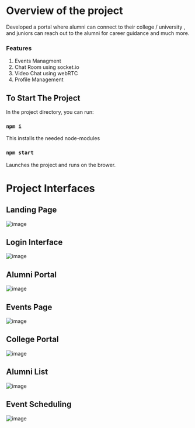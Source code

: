 # Overview of the project

Developed a portal where alumni can
connect to their college / university , and
juniors can reach out to the alumni for
career guidance and much more.

### Features
1. Events Managment 
2. Chat Room using socket.io
3. Video Chat using webRTC
4. Profile Management


## To Start The Project

In the project directory, you can run:

### `npm i`

This installs the needed node-modules


### `npm start`

Launches the project and runs on the brower.

# Project Interfaces

## Landing Page
![image](https://user-images.githubusercontent.com/97356776/209426514-f8e2d51a-60ff-4345-b463-f15020975ab6.png)

## Login Interface
![image](https://user-images.githubusercontent.com/97356776/209426528-ab526d1d-2f9c-4099-8b36-ae4c12d15330.png)

## Alumni Portal
![image](https://user-images.githubusercontent.com/97356776/209426718-e442a03f-6d24-439e-8212-6e9e16107af7.png)

## Events Page
![image](https://user-images.githubusercontent.com/97356776/209426848-f6ec1d1b-9ce8-40e4-8a66-456f50faea72.png)

## College Portal
![image](https://user-images.githubusercontent.com/97356776/209426893-4f01aabe-5fa2-42f3-89e9-bf85fd4795d8.png)

## Alumni List
![image](https://user-images.githubusercontent.com/97356776/209426913-237755e3-c347-4e59-8dc4-13efac238c72.png)

## Event Scheduling 
![image](https://user-images.githubusercontent.com/97356776/209426924-a89054c6-e296-45f8-aa8e-5a5b3cef6192.png)


